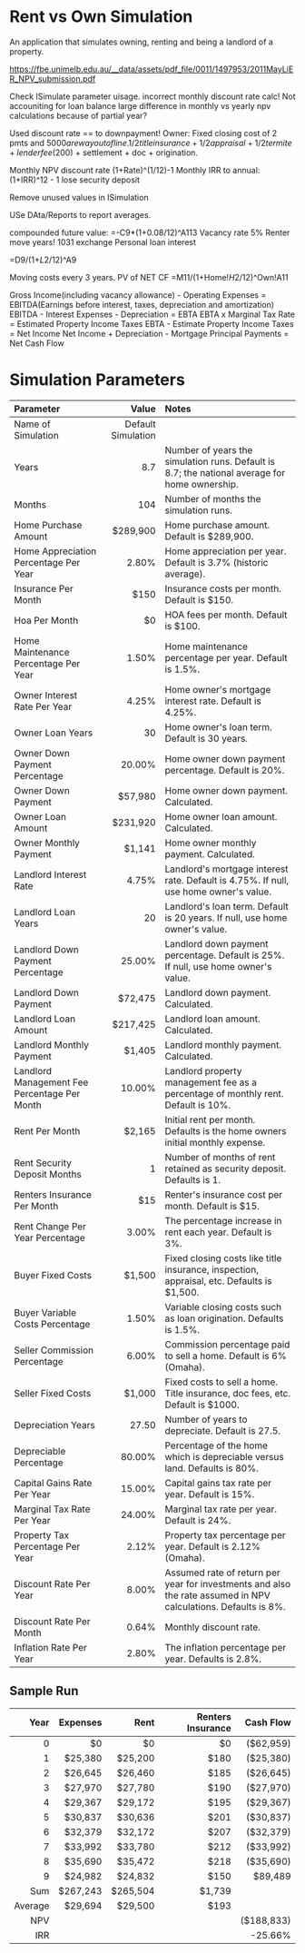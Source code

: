 # Rent vs Own Simulation

An application that simulates owning, renting and being a landlord of a property.

https://fbe.unimelb.edu.au/__data/assets/pdf_file/0011/1497953/2011MayLiER_NPV_submission.pdf

Check ISimulate parameter uisage.
incorrect monthly discount rate calc!
Not accouniting for loan balance
large difference in monthly vs yearly npv calculations because of partial year?

Used discount rate == to downpayment!
Owner: Fixed closing cost of 2 pmts and $5000 are way out of line.
1/2 title insurance + 1/2 appraisal + 1/2 termite + lender fee ($200) + settlement + doc + origination.

Monthly NPV discount rate (1+Rate)^(1/12)-1
Monthly IRR to annual: (1+IRR)^12 - 1
lose security deposit

Remove unused values in ISimulation

USe DAta/Reports to report averages.

compounded future value: =-C9*(1+0.08/12)^A113
Vacancy rate 5%
Renter move years!
1031 exchange
Personal loan interest

=D9/(1+$L$2/12)^A9

Moving costs every 3 years.
PV of NET CF =M11/(1+Home!$H$2/12)^Own!A11

Gross Income(including vacancy allowance) - Operating Expenses = EBITDA(Earnings before interest, taxes, depreciation and amortization)
EBITDA - Interest Expenses - Depreciation = EBTA
EBTA x Marginal Tax Rate =  Estimated Property Income Taxes
EBTA - Estimate Property Income Taxes = Net Income
Net Income + Depreciation - Mortgage Principal Payments = Net Cash Flow

# Simulation Parameters

|Parameter|Value|Notes|
| :--- | ---: | :--- |
|Name of  Simulation|Default Simulation||
|Years|8.7|Number of years the simulation runs. Default is 8.7; the national average for home ownership.|
|Months|104|Number of months the simulation runs.|
|Home Purchase Amount|$289,900|Home purchase amount. Default is $289,900.|
|Home Appreciation Percentage Per Year|2.80%|Home appreciation per year. Default is 3.7% (historic average).|
|Insurance Per Month|$150|Insurance costs per month. Default is $150.|
|Hoa Per Month|$0|HOA fees per month. Default is $100.|
|Home Maintenance Percentage Per Year|1.50%|Home maintenance percentage per year. Default is 1.5%.|
|Owner Interest Rate Per Year|4.25%|Home owner's mortgage interest rate. Default is 4.25%.|
|Owner Loan Years|30|Home owner's loan term. Default is 30 years.|
|Owner Down Payment Percentage|20.00%|Home owner down payment percentage. Default is 20%.|
|Owner Down Payment|$57,980|Home owner down payment. Calculated.|
|Owner Loan Amount|$231,920|Home owner loan amount. Calculated.|
|Owner Monthly Payment|$1,141|Home owner monthly payment. Calculated.|
|Landlord Interest Rate|4.75%|Landlord's mortgage interest rate. Default is 4.75%. If null, use home owner's value.|
|Landlord Loan Years|20|Landlord's loan term. Default is 20 years. If null, use home owner's value.|
|Landlord Down Payment Percentage|25.00%|Landlord down payment percentage. Default is 25%. If null, use home owner's value.|
|Landlord Down Payment|$72,475|Landlord down payment. Calculated.|
|Landlord Loan Amount|$217,425|Landlord loan amount. Calculated.|
|Landlord Monthly Payment|$1,405|Landlord monthly payment. Calculated.|
|Landlord Management Fee Percentage Per Month|10.00%|Landlord property management fee as a percentage of monthly rent. Default is 10%.|
|Rent Per Month|$2,165|Initial rent per month. Defaults is the home owners initial monthly expense.|
|Rent Security Deposit Months|1|Number of months of rent retained as security deposit. Defaults is 1.|
|Renters Insurance Per Month|$15|Renter's insurance cost per month. Default is $15.|
|Rent Change Per Year Percentage|3.00%|The percentage increase in rent each year. Default is 3%.|
|Buyer Fixed Costs|$1,500|Fixed closing costs like title insurance, inspection, appraisal, etc. Defaults is $1,500.|
|Buyer Variable Costs Percentage|1.50%|Variable closing costs such as loan origination. Defaults is 1.5%.|
|Seller Commission Percentage|6.00%|Commission percentage paid to sell a home. Default is 6% (Omaha).|
|Seller Fixed Costs|$1,000|Fixed costs to sell a home. Title insurance, doc fees, etc. Default is $1000.|
|Depreciation Years|27.50|Number of years to depreciate. Default is 27.5.|
|Depreciable Percentage|80.00%|Percentage of the home which is depreciable versus land. Defaults is 80%.|
|Capital Gains Rate Per Year|15.00%|Capital gains tax rate per year. Default is 15%.|
|Marginal Tax Rate Per Year|24.00%|Marginal tax rate per year. Default is 24%.|
|Property Tax Percentage Per Year|2.12%|Property tax percentage per year. Default is 2.12% (Omaha).|
|Discount Rate Per Year|8.00%|Assumed rate of return per year for investments and also the rate assumed in NPV calculations. Defaults is 8%.|
|Discount Rate Per Month|0.64%|Monthly discount rate.|
|Inflation Rate Per Year|2.80%|The inflation percentage per year. Defaults is 2.8%.|


## Sample Run


|Year|Expenses|Rent|Renters Insurance|Cash Flow|
| ---: | ---: | ---: | ---: | ---: |
|0|$0|$0|$0|($62,959)|
|1|$25,380|$25,200|$180|($25,380)|
|2|$26,645|$26,460|$185|($26,645)|
|3|$27,970|$27,780|$190|($27,970)|
|4|$29,367|$29,172|$195|($29,367)|
|5|$30,837|$30,636|$201|($30,837)|
|6|$32,379|$32,172|$207|($32,379)|
|7|$33,992|$33,780|$212|($33,992)|
|8|$35,690|$35,472|$218|($35,690)|
|9|$24,982|$24,832|$150|$89,489|
|Sum|$267,243|$265,504|$1,739||
|Average|$29,694|$29,500|$193||
|NPV||||($188,833)|
|IRR||||-25.66%|
